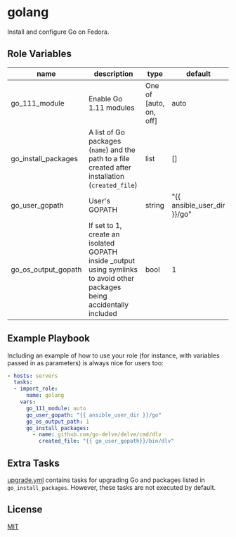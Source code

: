 golang
======

Install and configure Go on Fedora.

Role Variables
--------------

|name|description|type|default|
|---|---|---|---|
|go_111_module|Enable Go 1.11 modules|One of [auto, on, off]|auto|
|go_install_packages|A list of Go packages (`name`) and the path to a file created after installation (`created_file`)|list|[]|
|go_user_gopath|User's GOPATH|string|"{{ ansible_user_dir }}/go"|
|go_os_output_gopath|If set to 1, create an isolated GOPATH inside \_output using symlinks to avoid other packages being accidentally included|bool|1|

Example Playbook
----------------

Including an example of how to use your role (for instance, with variables passed in as parameters) is always nice for users too:

```yaml
- hosts: servers
  tasks:
  - import_role:
      name: golang
    vars:
      go_111_module: auto
      go_user_gopath: "{{ ansible_user_dir }}/go"
      go_os_output_path: 1
      go_install_packages:
        - name: github.com/go-delve/delve/cmd/dlv
          created_file: "{{ go_user_gopath}}/bin/dlv"
```

Extra Tasks
-----------

[upgrade.yml](tasks/upgrade.yml) contains tasks for upgrading Go and packages
listed in `go_install_packages`. However, these tasks are not executed by default.

License
-------

[MIT](LICENSE)
